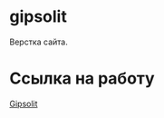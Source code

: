 # gipsolit
Верстка сайта.
# Ссылка на работу
[Gipsolit](http://example.com/ "Необязательная подсказка")
